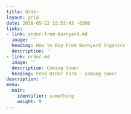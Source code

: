 ```yaml
---
title: Order
layout: grid
date: 2018-05-22 15:53:43 -0300
links:
- link: order-from-barnyard.md
  image: ''
  heading: How to Buy From Barnyard Organics
  description: ''
- link: order.md
  image: ''
  description: Coming Soon!
  heading: Feed Order Form - coming soon!
description: ''
menu:
  main:
    identifier: something
    weight: 9
---
```

